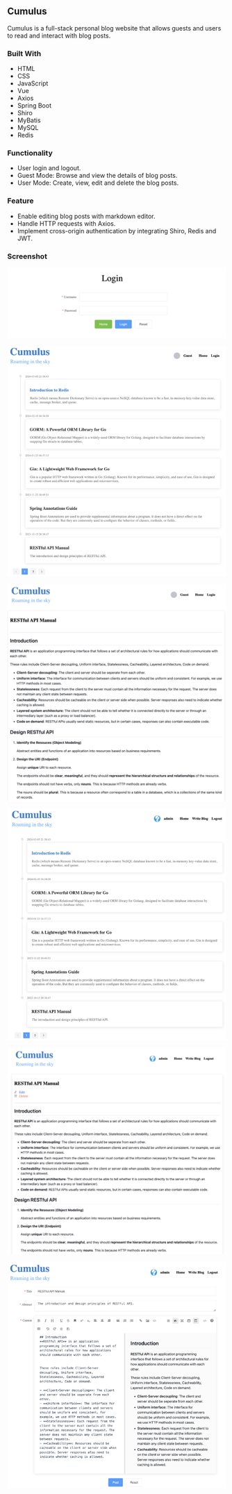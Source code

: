 <!-- ABOUT THE PROJECT -->
## Cumulus
Cumulus is a full-stack personal blog website that allows guests and users to read and interact with blog posts.

### Built With
* HTML
* CSS
* JavaScript
* Vue
* Axios
* Spring Boot
* Shiro
* MyBatis
* MySQL
* Redis

### Functionality
- User login and logout.
- Guest Mode: Browse and view the details of blog posts.
- User Mode: Create, view, edit and delete the blog posts.

### Feature
- Enable editing blog posts with markdown editor.
- Handle HTTP requests with Axios.
- Implement cross-origin authentication by integrating Shiro, Redis and JWT.

### Screenshot

![Login Page](/screenshots/Login.png "Login Page")


![Home Page for Guest](/screenshots/Guest_Home.png "Home Page for Guest")



![Blog Post Detail Page for Guest](/screenshots/Guest_Detail.png "Blog Post Detail Page for Guest")



![Home Page for User](/screenshots/User_Home.png "Home Page for User")



![Blog Detail Page for User](/screenshots/User_Detail.png "Blog Detail Page for User")



![Blog Post Create or Edit Page](/screenshots/User_Edit.png "Blog Post Create or Edit Page")

